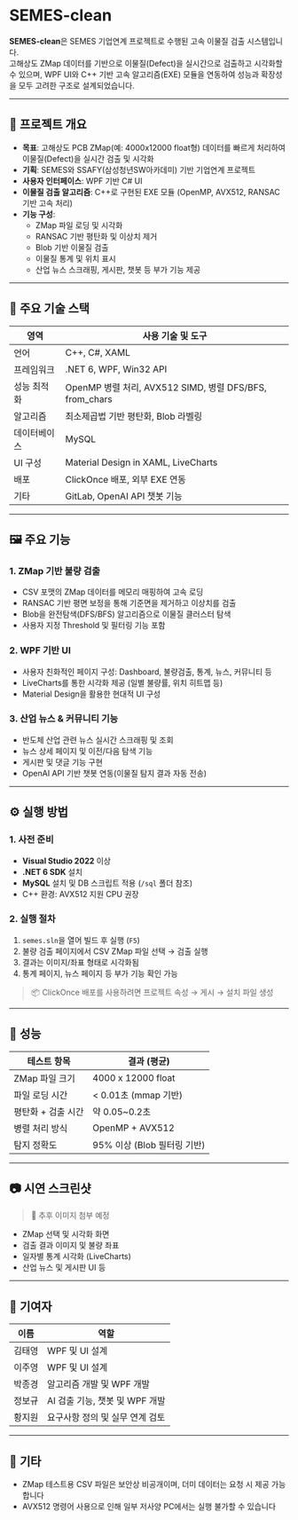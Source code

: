
# SEMES-clean

**SEMES-clean**은 SEMES 기업연계 프로젝트로 수행된 고속 이물질 검출 시스템입니다.  
고해상도 ZMap 데이터를 기반으로 이물질(Defect)을 실시간으로 검출하고 시각화할 수 있으며, WPF UI와 C++ 기반 고속 알고리즘(EXE) 모듈을 연동하여 성능과 확장성을 모두 고려한 구조로 설계되었습니다.

---

## 📌 프로젝트 개요

- **목표**: 고해상도 PCB ZMap(예: 4000x12000 float형) 데이터를 빠르게 처리하여 이물질(Defect)을 실시간 검출 및 시각화
- **기획**: SEMES와 SSAFY(삼성청년SW아카데미) 기반 기업연계 프로젝트
- **사용자 인터페이스**: WPF 기반 C# UI
- **이물질 검출 알고리즘**: C++로 구현된 EXE 모듈 (OpenMP, AVX512, RANSAC 기반 고속 처리)
- **기능 구성**:
  - ZMap 파일 로딩 및 시각화
  - RANSAC 기반 평탄화 및 이상치 제거
  - Blob 기반 이물질 검출
  - 이물질 통계 및 위치 표시
  - 산업 뉴스 스크래핑, 게시판, 챗봇 등 부가 기능 제공

---

## 🧩 주요 기술 스택

| 영역        | 사용 기술 및 도구                                          |
|-------------|-------------------------------------------------------------|
| 언어        | C++, C#, XAML                                              |
| 프레임워크  | .NET 6, WPF, Win32 API                                     |
| 성능 최적화 | OpenMP 병렬 처리, AVX512 SIMD, 병렬 DFS/BFS, from_chars |
| 알고리즘    | 최소제곱법 기반 평탄화, Blob 라벨링                 |
| 데이터베이스| MySQL                                     |
| UI 구성     | Material Design in XAML, LiveCharts                        |
| 배포        | ClickOnce 배포, 외부 EXE 연동                             |
| 기타        | GitLab, OpenAI API 챗봇 기능              |

---

## 🖼️ 주요 기능

### 1. ZMap 기반 불량 검출
- CSV 포맷의 ZMap 데이터를 메모리 매핑하여 고속 로딩
- RANSAC 기반 평면 보정을 통해 기준면을 제거하고 이상치를 검출
- Blob을 완전탐색(DFS/BFS) 알고리즘으로 이물질 클러스터 탐색
- 사용자 지정 Threshold 및 필터링 기능 포함

### 2. WPF 기반 UI
- 사용자 친화적인 페이지 구성: Dashboard, 불량검출, 통계, 뉴스, 커뮤니티 등
- LiveCharts를 통한 시각화 제공 (일별 불량률, 위치 히트맵 등)
- Material Design을 활용한 현대적 UI 구성

### 3. 산업 뉴스 & 커뮤니티 기능
- 반도체 산업 관련 뉴스 실시간 스크래핑 및 조회
- 뉴스 상세 페이지 및 이전/다음 탐색 기능
- 게시판 및 댓글 기능 구현
- OpenAI API 기반 챗봇 연동(이물질 탐지 결과 자동 전송)

---

## ⚙️ 실행 방법

### 1. 사전 준비
- **Visual Studio 2022** 이상
- **.NET 6 SDK** 설치
- **MySQL** 설치 및 DB 스크립트 적용 (`/sql` 폴더 참조)
- C++ 환경: AVX512 지원 CPU 권장

### 2. 실행 절차

1. `semes.sln`을 열어 빌드 후 실행 (`F5`)
2. 불량 검출 페이지에서 CSV ZMap 파일 선택 → 검출 실행
3. 결과는 이미지/좌표 형태로 시각화됨
4. 통계 페이지, 뉴스 페이지 등 부가 기능 확인 가능

> 📦 ClickOnce 배포를 사용하려면 프로젝트 속성 → 게시 → 설치 파일 생성

---

## 🧪 성능

| 테스트 항목        | 결과 (평균)       |
|--------------------|------------------|
| ZMap 파일 크기     | 4000 x 12000 float |
| 파일 로딩 시간     | < 0.01초 (mmap 기반) |
| 평탄화 + 검출 시간 | 약 0.05~0.2초 |
| 병렬 처리 방식     | OpenMP + AVX512 |
| 탐지 정확도        | 95% 이상 (Blob 필터링 기반) |

---

## 📷 시연 스크린샷

> 📌 추후 이미지 첨부 예정

- ZMap 선택 및 시각화 화면  
- 검출 결과 이미지 및 불량 좌표  
- 일자별 통계 시각화 (LiveCharts)  
- 산업 뉴스 및 게시판 UI 등  

---

## 👥 기여자

| 이름   | 역할                                        |
|--------|---------------------------------------------|
| 김태영 | WPF 및 UI 설계                               |
| 이주영  | WPF 및 UI 설계                              |
| 박종경  | 알고리즘 개발 및 WPF 개발                    | 
| 정보규  | AI 검출 기능, 챗봇 및 WPF 개발               |
| 황지원  | 요구사항 정의 및 실무 연계 검토               |


---

## 📌 기타

- ZMap 테스트용 CSV 파일은 보안상 비공개이며, 더미 데이터는 요청 시 제공 가능합니다
- AVX512 명령어 사용으로 인해 일부 저사양 PC에서는 실행 불가할 수 있습니다
